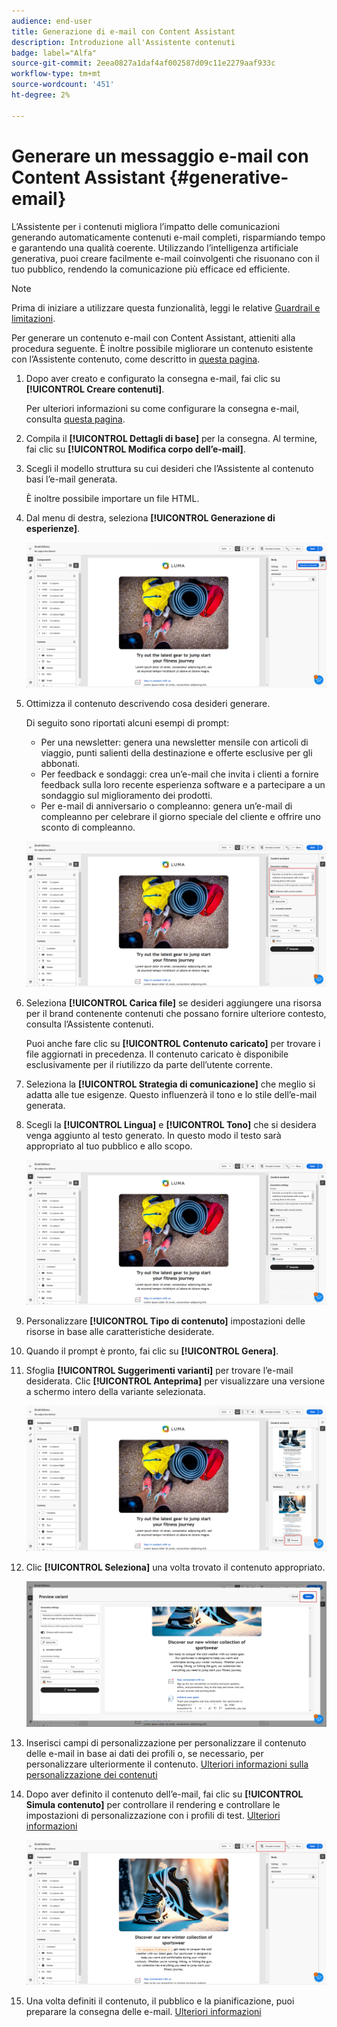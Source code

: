 ```yaml
---
audience: end-user
title: Generazione di e-mail con Content Assistant
description: Introduzione all'Assistente contenuti
badge: label="Alfa"
source-git-commit: 2eea0827a1daf4af002587d09c11e2279aaf933c
workflow-type: tm+mt
source-wordcount: '451'
ht-degree: 2%

---
```


# Generare un messaggio e-mail con Content Assistant {#generative-email}

L’Assistente per i contenuti migliora l’impatto delle comunicazioni generando automaticamente contenuti e-mail completi, risparmiando tempo e garantendo una qualità coerente. Utilizzando l’intelligenza artificiale generativa, puoi creare facilmente e-mail coinvolgenti che risuonano con il tuo pubblico, rendendo la comunicazione più efficace ed efficiente.

>[!NOTE]
>
>Prima di iniziare a utilizzare questa funzionalità, leggi le relative [Guardrail e limitazioni](generative-gs.md#guardrails-and-limitations).


Per generare un contenuto e-mail con Content Assistant, attieniti alla procedura seguente. È inoltre possibile migliorare un contenuto esistente con l’Assistente contenuto, come descritto in [questa pagina](generative-content.md).

1. Dopo aver creato e configurato la consegna e-mail, fai clic su **[!UICONTROL Creare contenuti]**.

   Per ulteriori informazioni su come configurare la consegna e-mail, consulta [questa pagina](../content/create-email-content.md).

1. Compila il **[!UICONTROL Dettagli di base]** per la consegna. Al termine, fai clic su **[!UICONTROL Modifica corpo dell’e-mail]**.

1. Scegli il modello struttura su cui desideri che l’Assistente al contenuto basi l’e-mail generata.

   È inoltre possibile importare un file HTML.

1. Dal menu di destra, seleziona **[!UICONTROL Generazione di esperienze]**.

   ![](assets/email-genai-1.png)

1. Ottimizza il contenuto descrivendo cosa desideri generare.

   Di seguito sono riportati alcuni esempi di prompt:

   * Per una newsletter: genera una newsletter mensile con articoli di viaggio, punti salienti della destinazione e offerte esclusive per gli abbonati.
   * Per feedback e sondaggi: crea un’e-mail che invita i clienti a fornire feedback sulla loro recente esperienza software e a partecipare a un sondaggio sul miglioramento dei prodotti.
   * Per e-mail di anniversario o compleanno: genera un’e-mail di compleanno per celebrare il giorno speciale del cliente e offrire uno sconto di compleanno.

   ![](assets/email-genai-2.png)

1. Seleziona **[!UICONTROL Carica file]** se desideri aggiungere una risorsa per il brand contenente contenuti che possano fornire ulteriore contesto, consulta l’Assistente contenuti.

   Puoi anche fare clic su **[!UICONTROL Contenuto caricato]** per trovare i file aggiornati in precedenza. Il contenuto caricato è disponibile esclusivamente per il riutilizzo da parte dell’utente corrente.

1. Seleziona la **[!UICONTROL Strategia di comunicazione]** che meglio si adatta alle tue esigenze. Questo influenzerà il tono e lo stile dell’e-mail generata.

1. Scegli la **[!UICONTROL Lingua]** e **[!UICONTROL Tono]** che si desidera venga aggiunto al testo generato. In questo modo il testo sarà appropriato al tuo pubblico e allo scopo.

   ![](assets/email-genai-3.png)

1. Personalizzare **[!UICONTROL Tipo di contenuto]** impostazioni delle risorse in base alle caratteristiche desiderate.

1. Quando il prompt è pronto, fai clic su **[!UICONTROL Genera]**.

1. Sfoglia **[!UICONTROL Suggerimenti varianti]** per trovare l’e-mail desiderata. Clic **[!UICONTROL Anteprima]** per visualizzare una versione a schermo intero della variante selezionata.

   ![](assets/email-genai-4.png)

1. Clic **[!UICONTROL Seleziona]** una volta trovato il contenuto appropriato.

   ![](assets/email-genai-5.png)

1. Inserisci campi di personalizzazione per personalizzare il contenuto delle e-mail in base ai dati dei profili o, se necessario, per personalizzare ulteriormente il contenuto. [Ulteriori informazioni sulla personalizzazione dei contenuti](../personalization/personalize.md)

1. Dopo aver definito il contenuto dell’e-mail, fai clic su **[!UICONTROL Simula contenuto]** per controllare il rendering e controllare le impostazioni di personalizzazione con i profili di test.  [Ulteriori informazioni](../preview-test/preview-content.md)

   ![](assets/email-genai-6.png)

1. Una volta definiti il contenuto, il pubblico e la pianificazione, puoi preparare la consegna delle e-mail. [Ulteriori informazioni](../monitor/prepare-send.md)


